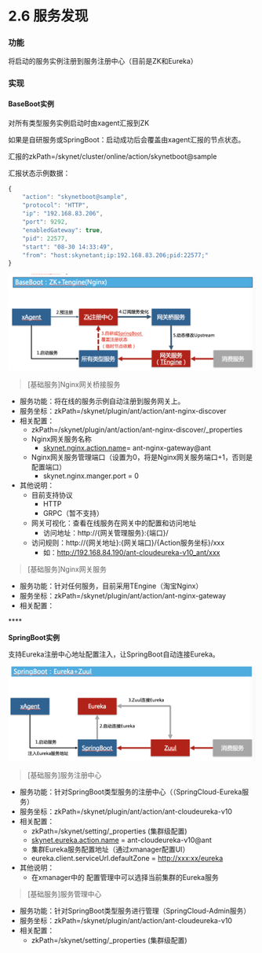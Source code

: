 # 2.6 服务发现



### 功能

将启动的服务实例注册到服务注册中心（目前是ZK和Eureka）

### 实现

#### **BaseBoot实例**

对所有类型服务实例启动时由xagent汇报到ZK

如果是自研服务或SpringBoot：启动成功后会覆盖由xagent汇报的节点状态。

汇报的zkPath=/skynet/cluster/online/action/skynetboot@sample

汇报状态示例数据：

```javascript
{
    "action": "skynetboot@sample",
    "protocol": "HTTP",
    "ip": "192.168.83.206",
    "port": 9292,
    "enabledGateway": true,
    "pid": 22577,
    "start": "08-30 14:33:49",
    "from": "host:skynetant;ip:192.168.83.206;pid:22577;"
}
```



![](../.gitbook/assets/image%20%2869%29.png)

> \[基础服务\]Nginx网关桥接服务

* 服务功能：将在线的服务示例自动注册到服务网关上。
* 服务坐标：zkPath=/skynet/plugin/ant/action/ant-nginx-discover
* 相关配置：
  * zkPath=/skynet/plugin/ant/action/ant-nginx-discover/\_properties
  * Nginx网关服务名称
    * [skynet.nginx.action.name](http://skynet.nginx.action.name/)= ant-nginx-gateway@ant
  * Nginx网关服务管理端口（设置为0，将是Nginx网关服务端口+1，否则是配置端口）
    * skynet.nginx.manger.port = 0
* 其他说明：
  * 目前支持协议
    * HTTP
    * GRPC（暂不支持）
  * 网关可视化：查看在线服务在网关中的配置和访问地址
    * 访问地址：http://{网关管理服务}:{端口}/
  * 访问规则：http://{网关地址}:{网关端口}/{Action服务坐标}/xxx
    * 如：http://192.168.84.190/ant-cloudeureka-v10_ant/xxx

> \[基础服务\]Nginx网关服务

* 服务功能：针对任何服务，目前采用TEngine（淘宝Nginx）
* 服务坐标：zkPath=/skynet/plugin/ant/action/ant-nginx-gateway
* 相关配置：

\*\*\*\*

**SpringBoot实例**

支持Eureka注册中心地址配置注入，让SpringBoot自动连接Eureka。

![](../.gitbook/assets/image%20%2832%29.png)



> \[基础服务\]服务注册中心

* 服务功能：针对SpringBoot类型服务的注册中心（（SpringCloud-Eureka服务）
* 服务坐标：zkPath=/skynet/plugin/ant/action/ant-cloudeureka-v10
* 相关配置：
  * zkPath=/skynet/setting/\_properties \(集群级配置\)
  * [skynet.eureka.action.name](http://skynet.eureka.action.name/) = ant-cloudeureka-v10@ant
  * 集群Eureka服务配置地址（通过xmanager配置UI）
  * eureka.client.serviceUrl.defaultZone = [http://xxx:xx/eureka](http://xxx:xx/eureka)
* 其他说明：
  * 在xmanager中的 配置管理中可以选择当前集群的Eureka服务

> \[基础服务\]服务管理中心

* 服务功能：针对SpringBoot类型服务进行管理（SpringCloud-Admin服务）
* 服务坐标：zkPath=/skynet/plugin/ant/action/ant-cloudeureka-v10
* 相关配置：
  * zkPath=/skynet/setting/\_properties \(集群级配置\)

